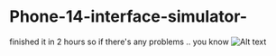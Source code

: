 # Phone-14-interface-simulator-
finished it in 2 hours so if there's any problems .. you know
![Alt text](https://scontent.fcai19-6.fna.fbcdn.net/v/t1.15752-9/328502513_1204896847080238_7749492239918679402_n.png?_nc_cat=107&ccb=1-7&_nc_sid=ae9488&_nc_ohc=Zeuk1lwwkWkAX-_5jvk&_nc_ht=scontent.fcai19-6.fna&oh=03_AdTy3lG7h5jf94izbU7zJXzAiLBjMOV5cOGtVQZsIf_E0Q&oe=6420D190 "Optional title")
